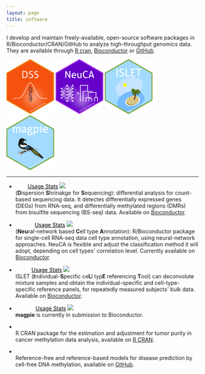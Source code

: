 ```yaml
---
layout: page
title: software
---
```



I develop and maintain freely-available, open-source software packages in R/Bioconductor/CRAN/GitHub to analyze high-throughput genomics 
data. They are available through [R cran](https://cran.r-project.org/), [Bioconductor](https://www.bioconductor.org/) 
or [GitHub](https://github.com/haoharryfeng). 


<p float="left">
  <img src="./assets/pics/DSS_hex.png" width="125" height="144" />
  <img src="./assets/pics/NeuCA_hex.png" width="125" height="144" />
 	<img src="./assets/pics/ISLET_hex.png" width="125" height="144" />
 	 	<img src="./assets/pics/magpie_hex.png" width="125" height="144" />
<!--   		<img src="/img3.png" width="100" /> 	-->
</p>

---------------


- <a style="color: white;" class="btn btn-primary" href="https://bioconductor.org/packages/release/bioc/html/DSS.html">DSS</a> 
  <a style="color: black;" class="btn" href="http://bioconductor.org/packages/stats/bioc/DSS/">Usage Stats</a> 
  <img src="https://bioconductor.org/shields/years-in-bioc/DSS.svg"><br/>
  (**D**ispersion **S**hrinakge for **S**equencing): differential analysis for 
  count-based sequencing data. It detectes differentially expressed genes (DEGs) from RNA-seq, and differentially methylated regions (DMRs) from 
  bisulfite sequencing (BS-seq) data. Available on [Bioconductor](https://bioconductor.org/packages/release/bioc/html/DSS.html).

- <a  style="color: white;" class="btn btn-primary" href="https://bioconductor.org/packages/NeuCA/">NeuCA</a>
  <a style="color: black;" class="btn" href="http://bioconductor.org/packages/stats/bioc/NeuCA/">Usage Stats</a> 
  <img src="https://bioconductor.org/shields/years-in-bioc/NeuCA.svg"><br/>
  (**Neu**ral-network based **C**ell type **A**nnotation): R/Bioconductor package for single-cell RNA-seq data cell type annotation, using neural-network approaches. NeuCA is flexible and adjust the classification method it will adopt, depending on cell types' correlation level. Currently available on [Bioconductor](https://bioconductor.org/packages/NeuCA/). 

- <a  style="color: white;" class="btn btn-primary" href="https://www.bioconductor.org/packages/ISLET/">ISLET</a>
  <a style="color: black;" class="btn" href="http://bioconductor.org/packages/stats/bioc/ISLET/">Usage Stats</a> 
  <img src="https://bioconductor.org/shields/years-in-bioc/ISLET.svg"><br/>
  ISLET (**I**ndividual-**S**pecific ce**L**l typ**E** referencing **T**ool) can deconvolute mixture samples and obtain the individual-specific and cell-type-specific reference panels, for repeatedly measured subjects' bulk data. Available on [Bioconductor](https://www.bioconductor.org/packages/ISLET/).
				       
- <a  style="color: white;" class="btn btn-primary" href="https://www.bioconductor.org">magpie</a>
  <a style="color: black;" class="btn" href="https://www.bioconductor.org">Usage Stats</a> 
  <img src="https://bioconductor.org/shields/years-in-bioc/ISLET.svg"><br/>
  **magpie** is currently in submission to Bioconductor.
				         
- <a  style="color: white;" class="btn btn-primary" href="https://CRAN.R-project.org/package=InfiniumPurify">InfiniumPurify</a><br/> 
  R CRAN package for the estimation and adjustment for tumor purity in cancer methylation data analysis, available on [R CRAN](https://CRAN.R-project.org/package=InfiniumPurify).
		    
- <a  style="color: white;" class="btn btn-primary" href="https://github.com/haoharryfeng/cfDNAmethy">cfDNAmethy</a><br/> 
  Reference-free and reference-based models for disease prediction by cell-free DNA methylation, available on [GitHub](https://github.com/haoharryfeng/cfDNAmethy).

